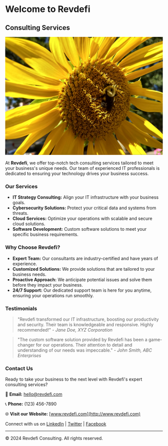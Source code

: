 # Welcome to Revdefi

## Consulting Services

![Revdefi Logo](/sunflower.jpg)

At **Revdefi**, we offer top-notch tech consulting services tailored to meet your business's unique needs. Our team of experienced IT professionals is dedicated to ensuring your technology drives your business success.

### Our Services

- **IT Strategy Consulting:** Align your IT infrastructure with your business goals.
- **Cybersecurity Solutions:** Protect your critical data and systems from threats.
- **Cloud Services:** Optimize your operations with scalable and secure cloud solutions.
- **Software Development:** Custom software solutions to meet your specific business requirements.

### Why Choose Revdefi?

- **Expert Team:** Our consultants are industry-certified and have years of experience.
- **Customized Solutions:** We provide solutions that are tailored to your business needs.
- **Proactive Approach:** We anticipate potential issues and solve them before they impact your business.
- **24/7 Support:** Our dedicated support team is here for you anytime, ensuring your operations run smoothly.

### Testimonials

> "Revdefi transformed our IT infrastructure, boosting our productivity and security. Their team is knowledgeable and responsive. Highly recommended!" - *Jane Doe, XYZ Corporation*

> "The custom software solution provided by Revdefi has been a game-changer for our operations. Their attention to detail and understanding of our needs was impeccable." - *John Smith, ABC Enterprises*

### Contact Us

Ready to take your business to the next level with Revdefi's expert consulting services? 

📧 **Email:** [hello@revdefi.com](mailto:hello@revdefi.com)

📞 **Phone:** (123) 456-7890

🌐 **Visit our Website:** [www.revdefi.com](http://www.revdefi.com)

Connect with us on [LinkedIn](http://linkedin.com/company/revdefi) | [Twitter](http://twitter.com/revdefi) | [Facebook](http://facebook.com/revdefi)

---

© 2024 Revdefi Consulting. All rights reserved.
